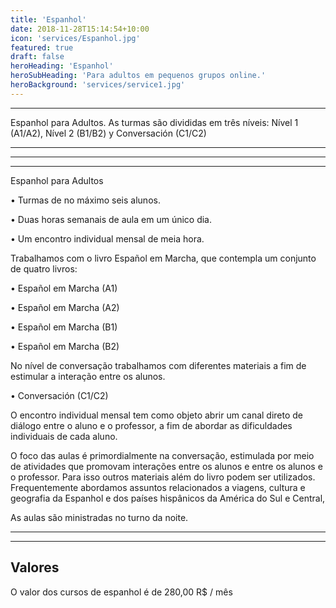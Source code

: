 ```yaml
---
title: 'Espanhol'
date: 2018-11-28T15:14:54+10:00
icon: 'services/Espanhol.jpg'
featured: true
draft: false
heroHeading: 'Espanhol'
heroSubHeading: 'Para adultos em pequenos grupos online.'
heroBackground: 'services/service1.jpg'
---
```

---
Espanhol para Adultos. As turmas são divididas em três níveis: Nível 1 (A1/A2), Nível 2 (B1/B2) y Conversación (C1/C2)

---
---
---
Espanhol para Adultos

• Turmas de no máximo seis alunos.

• Duas horas semanais de aula em um único dia.

• Um encontro individual mensal de meia hora.

Trabalhamos com o livro Español em Marcha, que contempla um conjunto de quatro livros:

• Español em Marcha (A1)

• Español em Marcha (A2)

• Español em Marcha (B1)

• Español em Marcha (B2)

 

No nível de conversação trabalhamos com diferentes materiais a fim de estimular a interação entre os alunos.

 

• Conversación (C1/C2)

 

O encontro individual mensal tem como objeto abrir um canal direto de diálogo entre o aluno e o professor, a fim de abordar as dificuldades individuais de cada aluno.

O foco das aulas é primordialmente na conversação, estimulada por meio de atividades que promovam interações entre os alunos e entre os alunos e o professor. Para isso outros materiais além do livro podem ser utilizados. Frequentemente abordamos assuntos relacionados a viagens, cultura e geografia da Espanhol e dos países hispânicos da América do Sul e Central,

As aulas são ministradas no turno da noite.

--- 
---
## Valores

O valor dos cursos de espanhol é de 280,00 R$ / mês